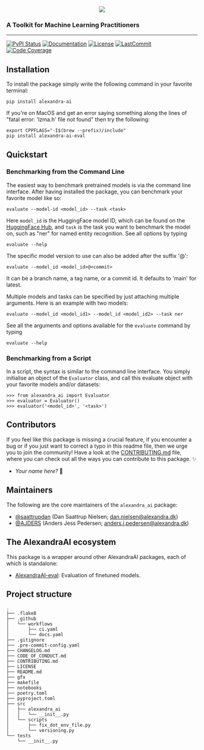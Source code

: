 <div align='center'>
 <img src="https://raw.githubusercontent.com/alexandrainst/AlexandraAI/docs/add-logo/gfx/alexandra-ai-logo-dark.svg">
</div>

### A Toolkit for Machine Learning Practitioners

______________________________________________________________________
[![PyPI Status](https://badge.fury.io/py/alexandra_ai.svg)](https://pypi.org/project/alexandra_ai/)
[![Documentation](https://img.shields.io/badge/docs-passing-green)](https://alexandrainst.github.io/AlexandraAI/alexandra_ai.html)
[![License](https://img.shields.io/github/license/alexandrainst/AlexandraAI)](https://github.com/alexandrainst/AlexandraAI/blob/main/LICENSE)
[![LastCommit](https://img.shields.io/github/last-commit/alexandrainst/AlexandraAI)](https://github.com/alexandrainst/AlexandraAI/commits/main)
[![Code Coverage](https://img.shields.io/badge/Coverage-100%25-brightgreen.svg)](https://github.com/alexandrainst/AlexandraAI/tree/main/tests)

## Installation

To install the package simply write the following command in your favorite terminal:

```
pip install alexandra-ai
```

If you're on MacOS and get an error saying something along the lines of "fatal error:
'lzma.h' file not found" then try the following:

```
export CPPFLAGS="-I$(brew --prefix)/include"
pip install alexandra-ai-eval
```

## Quickstart

### Benchmarking from the Command Line

The easiest way to benchmark pretrained models is via the command line interface. After
having installed the package, you can benchmark your favorite model like so:

```
evaluate --model-id <model_id> --task <task>
```

Here `model_id` is the HuggingFace model ID, which can be found on the [HuggingFace
Hub](https://huggingface.co/models), and `task` is the task you want to benchmark the
model on, such as "ner" for named entity recognition. See all options by typing

```
evaluate --help
```

The specific model version to use can also be added after the suffix '@':

```
evaluate --model_id <model_id>@<commit>
```

It can be a branch name, a tag name, or a commit id. It defaults to 'main' for latest.

Multiple models and tasks can be specified by just attaching multiple arguments. Here
is an example with two models:

```
evaluate --model_id <model_id1> --model_id <model_id2> --task ner
```

See all the arguments and options available for the `evaluate` command by typing

```
evaluate --help
```

### Benchmarking from a Script

In a script, the syntax is similar to the command line interface. You simply initialise
an object of the `Evaluator` class, and call this evaluate object with your favorite
models and/or datasets:

```
>>> from alexandra_ai import Evaluator
>>> evaluator = Evaluator()
>>> evaluator('<model_id>', '<task>')
```

## Contributors

If you feel like this package is missing a crucial feature, if you encounter a bug or
if you just want to correct a typo in this readme file, then we urge you to join the
community! Have a look at the [CONTRIBUTING.md](./CONTRIBUTING.md) file, where you can
check out all the ways you can contribute to this package. :sparkles:

- _Your name here?_ :tada:

## Maintainers

The following are the core maintainers of the `alexandra_ai` package:

- [@saattrupdan](https://github.com/saattrupdan) (Dan Saattrup Nielsen; dan.nielsen@alexandra.dk)
- [@AJDERS](https://github.com/AJDERS) (Anders Jess Pedersen; anders.j.pedersen@alexandra.dk)

## The AlexandraAI ecosystem

This package is a wrapper around other AlexandraAI packages, each of which is standalone:

- [AlexandraAI-eval](https://github.com/alexandrainst/AlexandraAI-eval): Evaluation of finetuned models.

## Project structure

```
.
├── .flake8
├── .github
│   └── workflows
│       ├── ci.yaml
│       └── docs.yaml
├── .gitignore
├── .pre-commit-config.yaml
├── CHANGELOG.md
├── CODE_OF_CONDUCT.md
├── CONTRIBUTING.md
├── LICENSE
├── README.md
├── gfx
├── makefile
├── notebooks
├── poetry.toml
├── pyproject.toml
├── src
│   ├── alexandra_ai
│   │   └── __init__.py
│   └── scripts
│       ├── fix_dot_env_file.py
│       └── versioning.py
└── tests
    └── __init__.py
```
